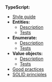 **TypeScript:**
- [Style guide](./style-guide.md)
- **Entities:**
  - [Description](./typescript_entity.md)
  - [Tests](./tests_entity.md)
- **Enumerate:**    
  - [Description](./typescript_enumerate.md)
  - [Tests](./tests_enumerate.md)
- **Value objects:**
  - [Description](./typescript_value-object.md)  
  - [Tests](./tests_value-object.md)
- [Good practices](./good-practices.md)
- [SOLID principles](./solid-principles.md)